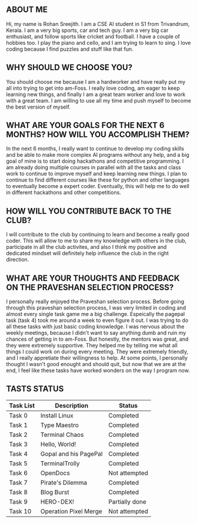 ## ABOUT ME
Hi, my name is Rohan Sreejith. I am a CSE AI student in S1 from Trivandrum, Kerala. I am a very big sports, car and tech guy. I am a very big car enthusiast, and follow sports like cricket and football. I have a couple of hobbies too. I play the piano and cello, and I am trying to learn to sing. I love coding because I find puzzles and stuff like that fun.

## WHY SHOULD WE CHOOSE YOU?
You should choose me because I am a hardworker and have really put my all into trying to get into am-Foss. I really love coding, am eager to keep learning new things, and finally I am a great team worker and love to work with a great team. I am willing to use all my time and push myself to become the best version of myself. 

## WHAT ARE YOUR GOALS FOR THE NEXT 6 MONTHS? HOW WILL YOU ACCOMPLISH THEM?
In the next 6 months, I really want to continue to develop my coding skills and be able to make more complex AI programs without any help, and a big goal of mine is to start doing hackathons and competitive programming. I am already doing multiple courses in parallel with all the tasks and class work to continue to improve myself and keep learning new things. I plan to continue to find different courses like these for python and other languages to eventually become a expert coder. Eventually, this will help me to do well in different hackathons and other competitions. 

## HOW WILL YOU CONTRIBUTE BACK TO THE CLUB?
I will contribute to the club by continuing to learn and become a really good coder. This will allow to me to share my knowledge with others in the club, participate in all the club activites, and also I think my positive and dedicated mindset will definitely help influence the club in the right direction.

## WHAT ARE YOUR THOUGHTS AND FEEDBACK ON THE PRAVESHAN SELECTION PROCESS?
I personally really enjoyed the Praveshan selection process. Before going through this praveshan selection process, I was very limited in coding and almost every single task game me a big challenge. Espeically the pagepal task (task 4) took me around a week to even figure it out. I was trying to do all these tasks with just basic coding knowledge. I was nervous about the weekly meetings, because I didn't want to say anything dumb and ruin my chances of getting in to am-Foss. But honestly, the mentors was great, and they were extremely supportive. They helped me by telling me what all things I could work on during every meeting. They were extremely friendly, and I really appretiate their willingness to help. At some points, I personally thought I wasn't good enought and should quit, but now that we are at the end, I feel like these tasks have worked wonders on the way I program now. 

## TASTS STATUS
| Task List	|	Description		        | Status        |
|-----------|-----------------------|---------------|
|  Task 0		| Install Linux		      | Completed     |
|  Task 1		| Type Maestro		      | Completed     |
|  Task 2		| Terminal Chaos		    | Completed     |
|  Task 3	  | Hello, World!		      | Completed     |
|  Task 4	  | Gopal and his PagePal	| Completed     |
|  Task 5	  | TerminalTrolly		    | Completed     |
|  Task 6		| OpenDocs		          | Not attempted |
|  Task 7		| Pirate's Dilemma	    | Completed     |
|  Task 8		| Blog Burst		        | Completed     |
|  Task 9		| HERO-DEX!		          | Partially done|
|  Task 10	| Operation Pixel Merge	| Not attempted |
